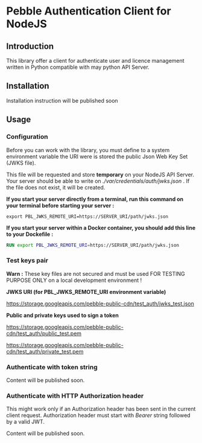 # Pebble Authentication Client for NodeJS

## Introduction

This library offer a client for authenticate user and licence management 
written in Python compatible with may python API Server.

## Installation

Installation instruction will be published soon

## Usage

### Configuration

Before you can work with the library, you must define to a system environment 
variable the URI were is stored the public Json Web Key Set (JWKS file).

This file will be requested and store **temporary** on your NodeJS API Server.
Your server should be able to write on _./var/credentials/auth/jwks.json_ .
If the file does not exist, it will be created.

**If you start your server directly from a terminal, run this command on
your terminal before starting your server :**

```Shell
export PBL_JWKS_REMOTE_URI=https://SERVER_URI/path/jwks.json
```

**If you start your server within a Docker container, you should add this
line to your Dockefile :**

```Dockerfile
RUN export PBL_JWKS_REMOTE_URI=https://SERVER_URI/path/jwks.json
```

### Test keys pair

**Warn :** These key files are not secured and must be used FOR TESTING PURPOSE 
ONLY on a local development environment !

**JWKS URI (for PBL_JWKS_REMOTE_URI environment variable)**

https://storage.googleapis.com/pebble-public-cdn/test_auth/jwks_test.json

**Public and private keys used to sign a token**

https://storage.googleapis.com/pebble-public-cdn/test_auth/public_test.pem

https://storage.googleapis.com/pebble-public-cdn/test_auth/private_test.pem

### Authenticate with token string

Content will be published soon.

### Authenticate with HTTP Authorization header

This might work only if an Authorization header has been sent in the current 
client request. Authorization header must start with _Bearer_ string followed by
a valid JWT.

Content will be published soon.